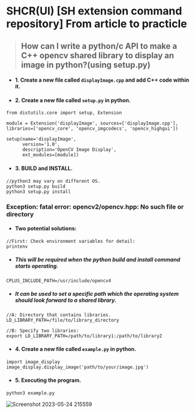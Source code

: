 # SHCR(UI) [SH extension command repository] From article to practicle

> ## How can I write a python/c API to make a C++ opencv shared library to display an image in python?(using setup.py)  
* #### 1. Create a new file called `displayImage.cpp` and add C++ code within it.
* #### 2. Create a new file called `setup.py` in python.
```
from distutils.core import setup, Extension

module = Extension('displayImage', sources=['displayImage.cpp'], libraries=['opencv_core', 'opencv_imgcodecs', 'opencv_highgui'])

setup(name='displayImage',
      version='1.0',
      description='OpenCV Image Display',
      ext_modules=[module])
```
* #### 3. BUILD and INSTALL.
```
//python3 may vary on different OS.
python3 setup.py build
python3 setup.py install
```
### Exception:  fatal error: opencv2/opencv.hpp: No such file or directory
* #### Two potential solutions:
```
//First: Check environment variables for detail: 
printenv
```
* ##### This will be required when the python build and install command starts operating. 
```
CPLUS_INCLUDE_PATH=/usr/include/opencv4
```
* ##### It can be used to set a specific path which the operating system should look forward to a shared library.
```
//A: Directory that contains libraries.
LD_LIBRARY_PATH=/file/to/library_directory

//B: Specify two libraries:
export LD_LIBRARY_PATH=/path/to/library1:/path/to/library2
```
* #### 4. Create a new file called `example.py` in python.
```
import image_display
image_display.display_image('path/to/your/image.jpg')
```
* #### 5. Executing the program.
```
python3 example.py
```
![Screenshot 2023-05-24 215559](https://github.com/WeiberNoname/SHCR/assets/129390032/7b719512-3556-4226-a651-b9b3ec0474b1)

